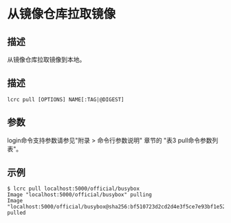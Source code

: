 # 从镜像仓库拉取镜像<a name="ZH-CN_TOPIC_0184808125"></a>

## 描述<a name="zh-cn_topic_0183111389_section1580545185615"></a>

从镜像仓库拉取镜像到本地。

## 描述<a name="zh-cn_topic_0183111389_section161563816572"></a>

```
lcrc pull [OPTIONS] NAME[:TAG|@DIGEST]
```

## 参数<a name="zh-cn_topic_0183111389_section10141195225710"></a>

login命令支持参数请参见"附录 > 命令行参数说明" 章节的 "表3 pull命令参数列表"。

## 示例<a name="zh-cn_topic_0183111389_section13707195105818"></a>

```
$ lcrc pull localhost:5000/official/busybox
Image "localhost:5000/official/busybox" pulling
Image "localhost:5000/official/busybox@sha256:bf510723d2cd2d4e3f5ce7e93bf1e52c8fd76831995ac3bd3f90ecc866643aff" pulled
```

